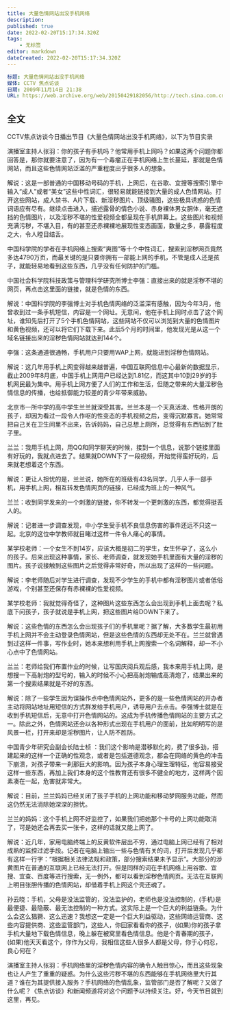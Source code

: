 ```yaml
---
title: 大量色情网站出没手机网络
description:
published: true
date: 2022-02-20T15:17:34.320Z
tags:
    - 无标签
editor: markdown
dateCreated: 2022-02-20T15:17:34.320Z
---
```


```YAML
标题: 大量色情网站出没手机网络
媒体: CCTV 焦点访谈
日期: 2009年11月14日 21:38
URL: https://web.archive.org/web/20150429182056/http://tech.sina.com.cn/i/2009-11-14/21383593019.shtml
```

## 全文

CCTV焦点访谈今日播出节目《大量色情网站出没手机网络》，以下为节目实录

演播室主持人张羽：你的孩子有手机吗？他常用手机上网吗？如果这两个问题你都回答是，那你就要注意了，因为有一个毒瘤正在手机网络上生长蔓延，那就是色情网站，而且这些色情网站泛滥的严重程度出乎很多人的想象。

解说：这是一部普通的中国移动号码的手机，上网后，在谷歌、宜搜等搜索引擎中输入“成人”或者“美女”这些中性词汇，很轻易就能链接到大量的成人色情网站。打开这些网站，成人禁书、A片下载、新淫秽图片、顶级骚图，这些极具诱惑的色情词语应有尽有。继续点击进入，描述露骨的情色小说、赤身裸体男女胴体，毫无遮挡的色情图片，以及淫秽不堪的性爱视频全都呈现在手机屏幕上。这些图片和视频充满污秽，不堪入目，有的甚至还赤裸裸地展现性变态画面，数量之多，暴露程度之大，令人瞠目结舌。

中国科学院的学者在手机网络上搜索“爽图”等十个中性词汇，搜索到淫秽网页竟然多达4790万页，而最关键的是只要你拥有一部能上网的手机，不管是成人还是孩子，就能轻易地看到这些东西，几乎没有任何防护的门槛。

中国社会科学院科技政策与管理科学研究所博士李强：直接出来的就是淫秽不堪的网页，再点击这里面的链接，就是色情的东西。

解说：中国科学院的李强博士对手机色情网络的泛滥深有感触，因为今年3月，他曾收到过一条手机短信，内容是一个网址。无意间，他在手机上网时点击了这个网址，谁知先后打开了5个手机色情网站，这些网站不仅可以浏览到大量的色情图片和黄色视频，还可以将它们下载下来。此后5个月的时间里，他发现光是从这一个域名链接出来的淫秽色情网站就达到144个。

李强：这条通道很通畅，手机用户只要用WAP上网，就能进到淫秽色情网站。

解说：这几年用手机上网变得越来越普遍，中国互联网信息中心最新的数据显示，截止2009年8月底，中国手机上网用户已经达到1.81亿，而这其中10到29岁的手机网民最为集中。用手机上网方便了人们的工作和生活，但随之带来的大量淫秽色情信息的传播，也给抵御能力较差的青少年带来威胁。

北京市一所中学的高中学生兰兰就深受其害。兰兰本是一个天真活泼、性格开朗的孩子，却因为看过一段令人作呕的性变态的手机视频之后，变得沉默寡言。她常常把自己关在卫生间里不出来，告诉妈妈，自己总想上厕所，总觉得有东西钻到了肚子里。

兰兰：我用手机上网，用QQ和同学聊天的时候，接到一个信息，说那个链接里面有好玩的，我就点进去了。结果就DOWN下了一段视频，开始觉得蛮好玩的，后来就老想着这个东西。

解说：更让人担忧的是，兰兰说，她所在的班级有43名同学，几乎人手一部手机，用手机上网，相互转发色情网页的链接，已经成为班上的一种风气。

兰兰：收到同学发来的一个刺激的链接，你不转发一个更刺激的东西，都觉得挺丢人的。

解说：记者进一步调查发现，中小学生受手机不良信息伤害的事件还远不只这一起。北京的这位中学教师就目睹过这样一件令人痛心的事情。

某学校老师：一个女生不到14岁，应该大概是初二的学生，女生怀孕了，这么小的孩子。后来出现这种事情，家长、老师调查，就发现她手机里面有大量的淫秽的图片。孩子说接触到这些图片之后觉得非常好奇，所以出现了这样的一些问题。

解说：李老师随后对学生进行调查，发现不少学生的手机中都有淫秽图片或者低俗游戏，个别甚至还保存有赤裸裸的性爱视频。

某学校老师：我就觉得奇怪了，这种图片这些东西怎么会出现到手机上面去呢？私底下问孩子，孩子就说是手机上网，把这些图片给DOWN下来了。

解说：这些色情的东西怎么会出现孩子们的手机里呢？据了解，大多数学生最初用手机上网并不会主动登录色情网站，但是这些色情的东西却无处不在。兰兰就曾遇到过这样一件事，写作业时，她本来想利用手机上网搜索一个名词解释，却一不小心点中了色情网站。

兰兰：老师给我们布置作业的时候，让写国庆阅兵观后感，我本来用手机上网，是想搜一下高射炮的型号的，输入的时候不小心把高射炮输成高清炮了，结果出来的第一个搜索结果就是不好的东西。

解说：除了一些学生因为误操作点中色情网站外，更多的是一些色情网站的开办者主动将网站地址用短信的方式群发给手机用户，诱导用户去点击。李强博士就是在收到手机短信后，无意中打开色情网站的。这成为手机传播色情网站的主要方式之一。除此之外，色情网站还会以各种形式出现在手机用户的面前，比如明明写的是风景一栏，打开来却是淫秽图片，让人防不胜防。

中国青少年研究会副会长陆士桢 ：我们这个影响是潜移默化的，费了很多劲，搭建起来的这样一个正确的性观念，或者是包括道德观念，都会在网络的黄色的冲击下崩溃，对孩子带来一刹那巨大的影响。因为孩子本身心理生理特征，他容易接受这样一些东西，再加上我们本身的这个性教育还有很多不健全的地方，这样两个因素凑在一起，危害就非常大。

解说：目前，兰兰妈妈已经关闭了孩子手机的上网功能和移动梦网服务功能，然而这仍然无法消除她深深的担忧。

兰兰的妈妈：这个手机上网不好监控了，如果我们把她那个卡号的上网功能取消了，可是她还会再去买一张卡，这样的话就又能上网了。

解说：近几年，家用电脑终端上的反黄软件层出不穷，通过电脑上网已经有了相对成熟的监控过滤手段。记者在电脑上输出一些与色情有关的词，打开后发现几乎都有这样一行字：“根据相关法律法规和政策，部分搜索结果未予显示”。大部分的涉黄图片在普通的互联网上已经无法打开。但是同样的词在手机网络上用谷歌、宜搜、宜查、百度等进行搜索，无一例外，都可以看到淫秽色情网页。无法在互联网上明目张胆传播的色情网站，却借着手机上网这个壳还魂了。

孙云晓：手机，父母是没法监管的，没法监护的，老师也是没法控制的，(手机)是最便捷、最隐蔽、最无法控制的一种方式。这实际上是一个巨大的利益链条。为什么会这么猖獗、这么迅速？我想这一定是一个巨大利益驱动，这些网络运营商、这些内容提供商、这些监管部门，这些人，你回家看看你的孩子，(如果)你的孩子拿手机大量地下载色情信息，晚上躲在被窝里看色情信息。他是个青春期的孩子，(如果)他天天看这个，你作为父母，我相信这些人很多人都是父母，你于心何忍，良心何在？

演播室主持人张羽：手机网络里的淫秽色情内容的确令人触目惊心，而且这些现象也让人产生了重重的疑惑。为什么这些污秽不堪的东西能够在手机网络里大行其道？谁在为其提供接入服务？手机网络的色情乱象，监管部门是否了解呢？又做了什么呢？《焦点访谈》和新闻频道将对这个问题予以持续关注。好，今天节目就到这里，再见。
